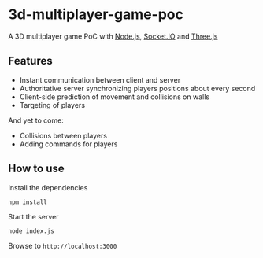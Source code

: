 # 3d-multiplayer-game-poc

A 3D multiplayer game PoC with [Node.js](https://nodejs.org/), [Socket.IO](http://socket.io/) and [Three.js](http://threejs.org/)

## Features

- Instant communication between client and server
- Authoritative server synchronizing players positions about every second
- Client-side prediction of movement and collisions on walls
- Targeting of players

And yet to come:

- Collisions between players
- Adding commands for players

## How to use

Install the dependencies

```
npm install
```

Start the server

```
node index.js
```

Browse to `http://localhost:3000`
